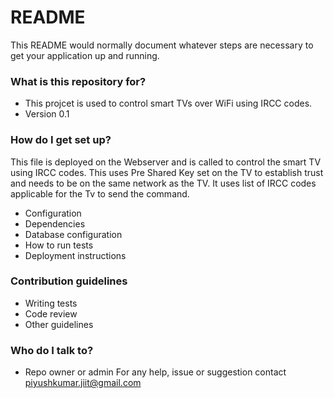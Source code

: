 # README #

This README would normally document whatever steps are necessary to get your application up and running.

### What is this repository for? ###

* This projcet is used to control smart TVs over WiFi using IRCC codes.
* Version 0.1

### How do I get set up? ###

This file is deployed on the Webserver and is called to control the smart TV using IRCC codes.
This uses Pre Shared Key set on the TV to establish trust and needs to be on the same network as the TV.
It uses list of IRCC codes applicable for the Tv to send the command.
* Configuration
* Dependencies
* Database configuration
* How to run tests
* Deployment instructions

### Contribution guidelines ###

* Writing tests
* Code review
* Other guidelines

### Who do I talk to? ###

* Repo owner or admin
For any help, issue or suggestion contact piyushkumar.jiit@gmail.com